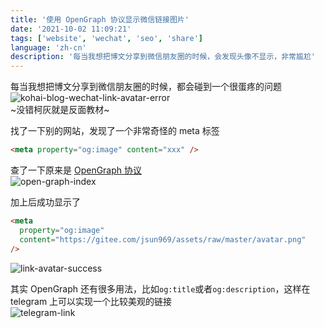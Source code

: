 ```yaml
---
title: '使用 OpenGraph 协议显示微信链接图片'
date: '2021-10-02 11:09:21'
tags: ['website', 'wechat', 'seo', 'share']
language: 'zh-cn'
description: '每当我想把博文分享到微信朋友圈的时候，会发现头像不显示，非常尴尬'
---
```


每当我想把博文分享到微信朋友圈的时候，都会碰到一个很蛋疼的问题  
![kohai-blog-wechat-link-avatar-error](/blog/wechat-link-avatar/kohai-blog-wechat-link-avatar-error.jpeg)  
~没错柯灰就是反面教材~

找了一下别的网站，发现了一个非常奇怪的 meta 标签

```html
<meta property="og:image" content="xxx" />
```

查了一下原来是 [OpenGraph 协议](https://ogp.me/)  
![open-graph-index](/blog/wechat-link-avatar/open-graph-index.png)

加上后成功显示了

```html
<meta
  property="og:image"
  content="https://gitee.com/jsun969/assets/raw/master/avatar.png"
/>
```

![link-avatar-success](/blog/wechat-link-avatar/link-avatar-success.jpeg)

其实 OpenGraph 还有很多用法，比如`og:title`或者`og:description`，这样在 telegram 上可以实现一个比较美观的链接  
![telegram-link](/blog/wechat-link-avatar/telegram-link.png)

